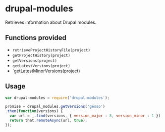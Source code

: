 # drupal-modules
Retrieves information about Drupal modules.

## Functions provided
- `retrieveProjectHistoryFile(project)`
- `getProjectHistory(project)`
- `getVersions(project)`
- `getLatestVersions(project)`
- `getLatestMinorVersions(project)

## Usage
```javascript
var drupal-modules = require('drupal-modules');

promise = drupal_modules.getVersions('gesso')
.then(function(versions) {
  var url = _.find(versions, { version_major : 8, version_minor : 1 }).download_link;
  return that.remoteAsync(url, true);
});
```
